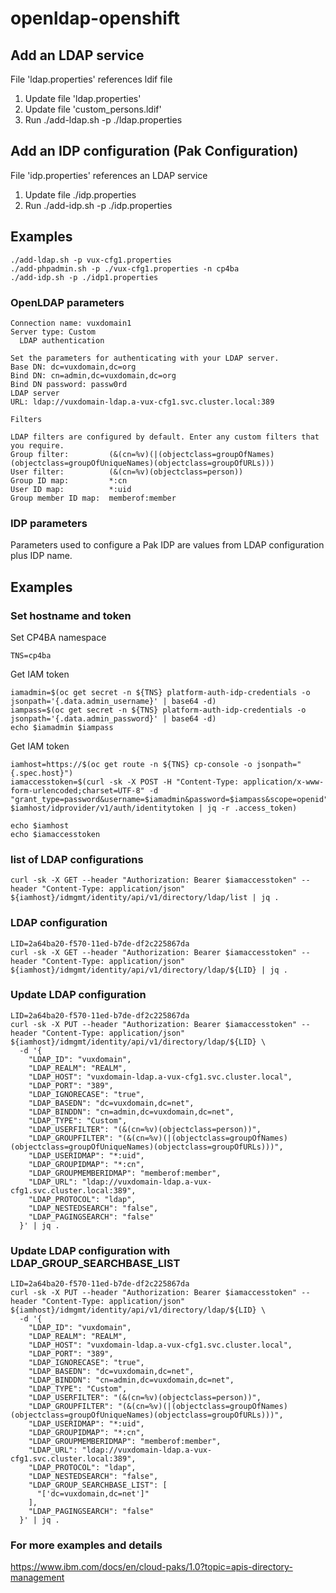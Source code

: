 # openldap-openshift


## Add an LDAP service
File 'ldap.properties' references ldif file

1. Update file 'ldap.properties'
2. Update file 'custom_persons.ldif'
3. Run ./add-ldap.sh -p ./ldap.properties



## Add an IDP configuration (Pak Configuration)
File 'idp.properties' references an LDAP service

1. Update file ./idp.properties
2. Run ./add-idp.sh -p ./idp.properties

## Examples

```
./add-ldap.sh -p vux-cfg1.properties
./add-phpadmin.sh -p ./vux-cfg1.properties -n cp4ba
./add-idp.sh -p ./idp1.properties
```

### OpenLDAP parameters
```
Connection name: vuxdomain1
Server type: Custom
  LDAP authentication

Set the parameters for authenticating with your LDAP server.
Base DN: dc=vuxdomain,dc=org
Bind DN: cn=admin,dc=vuxdomain,dc=org
Bind DN password: passw0rd
LDAP server
URL: ldap://vuxdomain-ldap.a-vux-cfg1.svc.cluster.local:389

Filters

LDAP filters are configured by default. Enter any custom filters that you require.
Group filter:         (&(cn=%v)(|(objectclass=groupOfNames)(objectclass=groupOfUniqueNames)(objectclass=groupOfURLs)))
User filter:          (&(cn=%v)(objectclass=person))
Group ID map:         *:cn
User ID map:          *:uid
Group member ID map:  memberof:member
```

### IDP parameters
Parameters used to configure a Pak IDP are values from LDAP configuration plus IDP name.

## Examples

### Set hostname and token

Set CP4BA namespace
```
TNS=cp4ba
```

Get IAM token
```
iamadmin=$(oc get secret -n ${TNS} platform-auth-idp-credentials -o jsonpath='{.data.admin_username}' | base64 -d)
iampass=$(oc get secret -n ${TNS} platform-auth-idp-credentials -o jsonpath='{.data.admin_password}' | base64 -d)
echo $iamadmin $iampass
```

Get IAM token
```
iamhost=https://$(oc get route -n ${TNS} cp-console -o jsonpath="{.spec.host}")
iamaccesstoken=$(curl -sk -X POST -H "Content-Type: application/x-www-form-urlencoded;charset=UTF-8" -d "grant_type=password&username=$iamadmin&password=$iampass&scope=openid" $iamhost/idprovider/v1/auth/identitytoken | jq -r .access_token)

echo $iamhost
echo $iamaccesstoken
```


### list of LDAP configurations
```
curl -sk -X GET --header "Authorization: Bearer $iamaccesstoken" --header "Content-Type: application/json" ${iamhost}/idmgmt/identity/api/v1/directory/ldap/list | jq .
```

### LDAP configuration
```
LID=2a64ba20-f570-11ed-b7de-df2c225867da
curl -sk -X GET --header "Authorization: Bearer $iamaccesstoken" --header "Content-Type: application/json" ${iamhost}/idmgmt/identity/api/v1/directory/ldap/${LID} | jq .
```

### Update LDAP configuration
```
LID=2a64ba20-f570-11ed-b7de-df2c225867da
curl -sk -X PUT --header "Authorization: Bearer $iamaccesstoken" --header "Content-Type: application/json" ${iamhost}/idmgmt/identity/api/v1/directory/ldap/${LID} \
  -d '{
    "LDAP_ID": "vuxdomain",
    "LDAP_REALM": "REALM",
    "LDAP_HOST": "vuxdomain-ldap.a-vux-cfg1.svc.cluster.local",
    "LDAP_PORT": "389",
    "LDAP_IGNORECASE": "true",
    "LDAP_BASEDN": "dc=vuxdomain,dc=net",
    "LDAP_BINDDN": "cn=admin,dc=vuxdomain,dc=net",
    "LDAP_TYPE": "Custom",
    "LDAP_USERFILTER": "(&(cn=%v)(objectclass=person))",
    "LDAP_GROUPFILTER": "(&(cn=%v)(|(objectclass=groupOfNames)(objectclass=groupOfUniqueNames)(objectclass=groupOfURLs)))",
    "LDAP_USERIDMAP": "*:uid",
    "LDAP_GROUPIDMAP": "*:cn",
    "LDAP_GROUPMEMBERIDMAP": "memberof:member",
    "LDAP_URL": "ldap://vuxdomain-ldap.a-vux-cfg1.svc.cluster.local:389",
    "LDAP_PROTOCOL": "ldap",
    "LDAP_NESTEDSEARCH": "false",
    "LDAP_PAGINGSEARCH": "false"
  }' | jq .
```

### Update LDAP configuration with LDAP_GROUP_SEARCHBASE_LIST
```
LID=2a64ba20-f570-11ed-b7de-df2c225867da
curl -sk -X PUT --header "Authorization: Bearer $iamaccesstoken" --header "Content-Type: application/json" ${iamhost}/idmgmt/identity/api/v1/directory/ldap/${LID} \
  -d '{
    "LDAP_ID": "vuxdomain",
    "LDAP_REALM": "REALM",
    "LDAP_HOST": "vuxdomain-ldap.a-vux-cfg1.svc.cluster.local",
    "LDAP_PORT": "389",
    "LDAP_IGNORECASE": "true",
    "LDAP_BASEDN": "dc=vuxdomain,dc=net",
    "LDAP_BINDDN": "cn=admin,dc=vuxdomain,dc=net",
    "LDAP_TYPE": "Custom",
    "LDAP_USERFILTER": "(&(cn=%v)(objectclass=person))",
    "LDAP_GROUPFILTER": "(&(cn=%v)(|(objectclass=groupOfNames)(objectclass=groupOfUniqueNames)(objectclass=groupOfURLs)))",
    "LDAP_USERIDMAP": "*:uid",
    "LDAP_GROUPIDMAP": "*:cn",
    "LDAP_GROUPMEMBERIDMAP": "memberof:member",
    "LDAP_URL": "ldap://vuxdomain-ldap.a-vux-cfg1.svc.cluster.local:389",
    "LDAP_PROTOCOL": "ldap",
    "LDAP_NESTEDSEARCH": "false",
    "LDAP_GROUP_SEARCHBASE_LIST": [
      "['dc=vuxdomain,dc=net']"
    ],
    "LDAP_PAGINGSEARCH": "false"
  }' | jq .
```

### For more examples and details

https://www.ibm.com/docs/en/cloud-paks/1.0?topic=apis-directory-management
